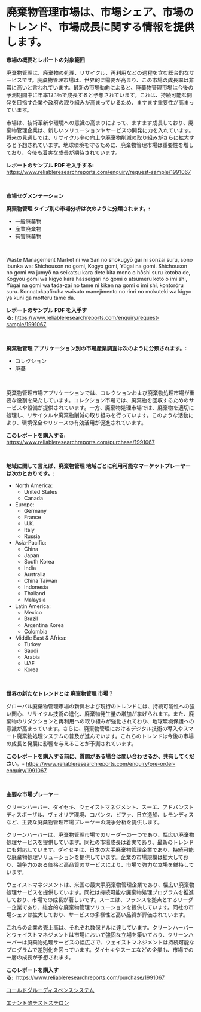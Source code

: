 <p><h1>廃棄物管理市場は、市場シェア、市場のトレンド、市場成長に関する情報を提供します。</h1></p><p><strong>市場の概要とレポートの対象範囲</strong></p>
<p><p>廃棄物管理は、廃棄物の処理、リサイクル、再利用などの過程を含む総合的なサービスです。廃棄物管理市場は、世界的に需要が高まり、この市場の成長率は非常に高いと言われています。最新の市場動向によると、廃棄物管理市場は今後の予測期間中に年率12.1％で成長すると予想されています。これは、持続可能な開発を目指す企業や政府の取り組みが高まっているため、ますます重要性が高まっています。</p><p>市場は、技術革新や環境への意識の高まりによって、ますます成長しており、廃棄物管理企業は、新しいソリューションやサービスの開発に力を入れています。将来の見通しでは、リサイクル率の向上や廃棄物削減の取り組みがさらに拡大すると予想されています。地球環境を守るために、廃棄物管理市場は重要性を増しており、今後も着実な成長が期待されています。</p></p>
<p><strong>レポートのサンプル PDF を入手する:</strong> <a href="https://www.reliableresearchreports.com/enquiry/request-sample/1991067">https://www.reliableresearchreports.com/enquiry/request-sample/1991067</a></p>
<p>&nbsp;</p>
<p><strong>市場セグメンテーション</strong></p>
<p><strong>廃棄物管理 タイプ別の市場分析は次のように分類されます。:</strong></p>
<p><ul><li>一般廃棄物</li><li>産業廃棄物</li><li>有害廃棄物</li></ul></p>
<p>&nbsp;</p>
<p><p>Waste Management Market ni wa San no shokugyō gai ni sonzai suru, sono ibunka wa: Shichouson no gomi, Kogyo gomi, Yūgai na gomi. Shichouson no gomi wa jumyō na seikatsu kara dete kita mono o hōshi suru kotoba de, Kogyou gomi wa kigyo kara hasseigari no gomi o atsumeru koto o imi shi, Yūgai na gomi wa tada-zai no tame ni kiken na gomi o imi shi, kontorōru suru. Konnatokaafiruha waisuto manejimento no rinri no mokuteki wa kigyo ya kuni ga motteru tame da.</p></p>
<p><strong>レポートのサンプル PDF を入手する:</strong>&nbsp;<a href="https://www.reliableresearchreports.com/enquiry/request-sample/1991067">https://www.reliableresearchreports.com/enquiry/request-sample/1991067</a></p>
<p>&nbsp;</p>
<p><strong> 廃棄物管理 アプリケーション別の市場産業調査は次のように分類されます。:</strong></p>
<p><ul><li>コレクション</li><li>廃棄</li></ul></p>
<p>&nbsp;</p>
<p><p>廃棄物管理市場アプリケーションでは、コレクションおよび廃棄物処理市場が重要な役割を果たしています。コレクション市場では、廃棄物を回収するためのサービスや設備が提供されています。一方、廃棄物処理市場では、廃棄物を適切に処理し、リサイクルや廃棄物削減の取り組みを行っています。このような活動により、環境保全やリソースの有効活用が促進されています。</p></p>
<p><strong>このレポートを購入する:</strong>&nbsp; <a href="https://www.reliableresearchreports.com/purchase/1991067">https://www.reliableresearchreports.com/purchase/1991067</a></p>
<p>&nbsp;</p>
<p><strong>地域に関して言えば、廃棄物管理 地域ごとに利用可能なマーケットプレーヤーは次のとおりです。:</strong></p>
<p><ul>
    <li>
        North America:
        <ul>
            <li>United States</li>
            <li>Canada</li>
        </ul>
    </li>
    <li>
        Europe:
        <ul>
            <li>Germany</li>
            <li>France</li>
            <li>U.K.</li>
            <li>Italy</li>
            <li>Russia</li>
        </ul>
    </li>
    <li>
        Asia-Pacific:
        <ul>
            <li>China</li>
            <li>Japan</li>
            <li>South Korea</li>
            <li>India</li>
            <li>Australia</li>
            <li>China Taiwan</li>
            <li>Indonesia</li>
            <li>Thailand</li>
            <li>Malaysia</li>
        </ul>
    </li>
    <li>
        Latin America:
        <ul>
            <li>Mexico</li>
            <li>Brazil</li>
            <li>Argentina Korea</li>
            <li>Colombia</li>
        </ul>
    </li>
    <li>
        Middle East & Africa:
        <ul>
            <li>Turkey</li>
            <li>Saudi</li>
            <li>Arabia</li>
            <li>UAE</li>
            <li>Korea</li>
        </ul>
    </li>
    </ul></p>
<p>&nbsp;</p>
<p><strong>世界の新たなトレンドとは 廃棄物管理 市場？</strong></p>
<p><p>グローバル廃棄物管理市場の新興および現行のトレンドには、持続可能性への強い関心、リサイクル技術の進化、廃棄物発生量の増加が挙げられます。また、廃棄物のリダクションと再利用への取り組みが強化されており、地球環境保護への意識が高まっています。さらに、廃棄物管理におけるデジタル技術の導入やスマート廃棄物処理システムの普及が進んでいます。これらのトレンドは今後の市場の成長と発展に影響を与えることが予測されています。</p></p>
<p><strong>このレポートを購入する前に、質問がある場合は問い合わせるか、共有してください。</strong>- <a href="https://www.reliableresearchreports.com/enquiry/pre-order-enquiry/1991067">https://www.reliableresearchreports.com/enquiry/pre-order-enquiry/1991067</a></p>
<p>&nbsp;</p>
<p><strong>主要な市場プレーヤー</strong></p>
<p><p>クリーンハーバー、ダイセキ、ウェイストマネジメント、スーエ、アドバンストディスポーザル、ヴェオリア環境、コバンタ、ビファ、日立造船、レモンディスなど、主要な廃棄物管理市場プレーヤーの競争分析を提供します。</p><p>クリーンハーバーは、廃棄物管理市場でのリーダーの一つであり、幅広い廃棄物処理サービスを提供しています。同社の市場成長は着実であり、最新のトレンドにも対応しています。ダイセキは、日本の大手廃棄物管理企業であり、持続可能な廃棄物処理ソリューションを提供しています。企業の市場規模は拡大しており、競争力のある価格と高品質のサービスにより、市場で強力な立場を維持しています。</p><p>ウェイストマネジメントは、米国の最大手廃棄物管理企業であり、幅広い廃棄物処理サービスを提供しています。同社は持続可能な廃棄物処理プログラムを推進しており、市場での成長が著しいです。スーエは、フランスを拠点とするリーダー企業であり、総合的な廃棄物管理ソリューションを提供しています。同社の市場シェアは拡大しており、サービスの多様性と高い品質が評価されています。</p><p>これらの企業の売上高は、それぞれ数億ドルに達しています。クリーンハーバーとウェイストマネジメントは市場において強固な立場を築いており、クリーンハーバーは廃棄物処理サービスの幅広さで、ウェイストマネジメントは持続可能なプログラムで差別化を図っています。ダイセキやスーエなどの企業も、市場での一層の成長が予想されます。</p></p>
<p><strong>このレポートを購入する:</strong>&nbsp;&nbsp;<a href="https://www.reliableresearchreports.com/purchase/1991067">https://www.reliableresearchreports.com/purchase/1991067</a></p>
<p><p><a href="https://medium.com/@jordanilliamson678678/%E3%82%B3%E3%83%BC%E3%83%AB%E3%83%89%E3%82%B0%E3%83%AB%E3%83%BC-%E3%83%87%E3%82%A3%E3%82%B9%E3%83%9A%E3%83%B3%E3%82%B7%E3%83%B3%E3%82%B0-%E3%82%B7%E3%82%B9%E3%83%86%E3%83%A0%E5%B8%82%E5%A0%B4-%E6%88%90%E5%8A%9F%E3%81%99%E3%82%8B%E3%83%93%E3%82%B8%E3%83%8D%E3%82%B9%E6%88%A6%E7%95%A5%E3%81%AE%E9%8D%B5%E3%81%AF2031%E5%B9%B4%E3%81%BE%E3%81%A7%E3%81%AE%E4%BA%88%E6%B8%AC%E3%81%AB%E3%81%82%E3%82%8B-928096940aac">コールドグルーディスペンスシステム</a></p><p><a href="https://medium.com/@billyarton5656871/%E3%83%86%E3%82%B9%E3%83%88%E3%82%B9%E3%83%86%E3%83%AD%E3%83%B3%E3%82%A8%E3%83%8A%E3%83%B3%E3%83%86%E3%83%BC%E3%83%88%E5%B8%82%E5%A0%B4%E8%A6%8F%E6%A8%A1-cagr-%E3%83%88%E3%83%AC%E3%83%B3%E3%83%892024%E5%B9%B4%E3%81%8B%E3%82%892030%E5%B9%B4%E3%81%BE%E3%81%A7-acf0336c51c5">エナント酸テストステロン</a></p></p>